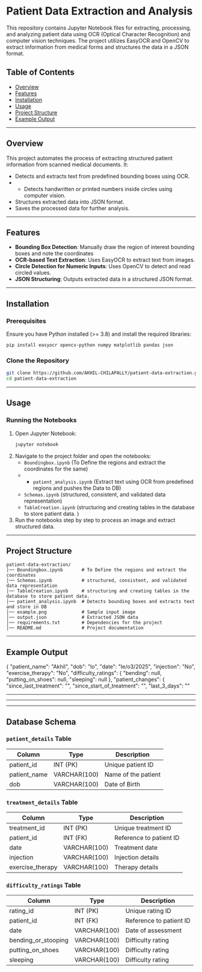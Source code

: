 # Patient Data Extraction and Analysis

This repository contains Jupyter Notebook files for extracting, processing, and analyzing patient data using OCR (Optical Character Recognition) and computer vision techniques. The project utilizes EasyOCR and OpenCV to extract information from medical forms and structures the data in a JSON format.

## Table of Contents
- [Overview](#overview)
- [Features](#features)
- [Installation](#installation)
- [Usage](#usage)
- [Project Structure](#project-structure)
- [Example Output](#example-output)

---

## Overview
This project automates the process of extracting structured patient information from scanned medical documents. It:
- Detects and extracts text from predefined bounding boxes using OCR.
- - Detects handwritten or printed numbers inside circles using computer vision.
- Structures extracted data into JSON format.
- Saves the processed data for further analysis.

---

## Features
- **Bounding Box Detection**: Manually draw the region of interest bounding boxes and note the coordinates 
- **OCR-based Text Extraction**: Uses EasyOCR to extract text from images.
- **Circle Detection for Numeric Inputs**: Uses OpenCV to detect and read circled values.
- **JSON Structuring**: Outputs extracted data in a structured JSON format.


---

## Installation
### Prerequisites
Ensure you have Python installed (>= 3.8) and install the required libraries:

```bash
pip install easyocr opencv-python numpy matplotlib pandas json
```

### Clone the Repository
```bash
git clone https://github.com/AKHIL-CHILAPALLY/patient-data-extraction.git
cd patient-data-extraction
```

---

## Usage
### Running the Notebooks
1. Open Jupyter Notebook:
   ```bash
   jupyter notebook
   ```
2. Navigate to the project folder and open the notebooks:
   - `Boundingbox.ipynb` (To Define the regions and extract the coordinates for the same)
   - - `patient_analysis.ipynb` (Extract text using OCR from predefined regions and pushes the Data to DB)
   - `Schemas.ipynb` (structured, consistent, and validated data representation)
   - `TableCreation.ipynb` (structuring and creating tables in the database to store patient data. )
3. Run the notebooks step by step to process an image and extract structured data.


---

## Project Structure
```
patient-data-extraction/
│── Boundingbox.ipynb       # To Define the regions and extract the coordinates
│── Schemas.ipynb           # structured, consistent, and validated data representation
│── TableCreation.ipynb     # structuring and creating tables in the database to store patient data. 
│── patient_analysis.ipynb  # Detects bounding boxes and extracts text and store in DB
│── example.png             # Sample input image
│── output.json             # Extracted JSON data
│── requirements.txt        # Dependencies for the project
│── README.md               # Project documentation
```

---

## Example Output
{
    "patient_name": "Akhil",
    "dob": "lo",
    "date": "Ie/o3/2025",
    "injection": "No",
    "exercise_therapy": "No",
    "difficulty_ratings": {
        "bending": null,
        "putting_on_shoes": null,
        "sleeping": null
    },
    "patient_changes": {
        "since_last_treatment": "",
        "since_start_of_treatment": "",
        "last_3_days": ""

---




---



---







## Database Schema
### `patient_details` Table
| Column        | Type         | Description            |
|--------------|-------------|------------------------|
| patient_id   | INT (PK)     | Unique patient ID     |
| patient_name | VARCHAR(100) | Name of the patient  |
| dob          | VARCHAR(100) | Date of Birth        |

### `treatment_details` Table
| Column         | Type         | Description                |
|--------------|-------------|----------------------------|
| treatment_id | INT (PK)     | Unique treatment ID       |
| patient_id   | INT (FK)     | Reference to patient ID   |
| date         | VARCHAR(100) | Treatment date            |
| injection    | VARCHAR(100) | Injection details         |
| exercise_therapy | VARCHAR(100) | Therapy details      |

### `difficulty_ratings` Table
| Column                | Type         | Description                     |
|----------------------|-------------|---------------------------------|
| rating_id           | INT (PK)     | Unique rating ID               |
| patient_id          | INT (FK)     | Reference to patient ID        |
| date                | VARCHAR(100) | Date of assessment            |
| bending_or_stooping | VARCHAR(100) | Difficulty rating             |
| putting_on_shoes    | VARCHAR(100) | Difficulty rating             |
| sleeping            | VARCHAR(100) | Difficulty rating             |



